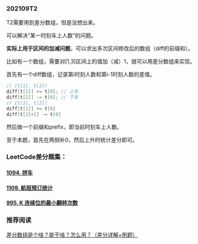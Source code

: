 ### 202109T2

T2需要用到差分数组，但是没想出来。

可以解决“某一时刻车上人数”的问题。

**实际上用于区间的加减问题**，可以求出多次区间修改后的数组（diff的前缀和）。

比如有一个数组，需要对[1,3]区间上的值加（减）1，就可以用差分数组来实现。

首先有一个diff数组，记录第i时刻人数和第i-1时刻人数的差值。

```cpp
// [t[1], t[2])
diff[t[1]] += t[0];	// 上车
diff[t[2]] -= t[0];	// 下车
// [t[1], t[2]]
diff[t[1]] += t[0]
diff[t[2]+1] -= t[0]
```

然后做一个前缀和prefix，即当前时刻车上人数。

至于本题，首先在两侧补0，然后上升时统计差分即可。

### LeetCode差分题集：

#### [1094. 拼车](https://leetcode-cn.com/problems/car-pooling/)

#### [1109. 航班预订统计](https://leetcode-cn.com/problems/corporate-flight-bookings/)

#### [995. K 连续位的最小翻转次数](https://leetcode-cn.com/problems/minimum-number-of-k-consecutive-bit-flips/)

### 推荐阅读

[差分数组是个啥？能干啥？怎么用？（差分详解+例题）](https://blog.csdn.net/qq_44786250/article/details/100056975)
